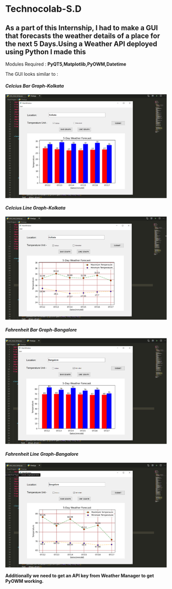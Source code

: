# Technocolab-S.D
## As a part of this Internship, I had to make a GUI that forecasts the weather details of a place for the next 5 Days.Using a Weather API deployed using Python I made this
Modules Required : **PyQT5,Matplotlib,PyOWM,Datetime**

The GUI looks similar to :

#### *Celcius Bar Graph-Kolkata*
![Celcius Bar Graph-Kolkata](https://github.com/sd2001/Technocolab-S.D/blob/master/tc1.png)
#### *Celcius Line Graph-Kolkata*
![Celcius Line Graph-Kolkata](https://github.com/sd2001/Technocolab-S.D/blob/master/tc2.png)
#### *Fahrenheit Bar Graph-Bangalore*
![Fahrenheit Bar Graph-Bangalore](https://github.com/sd2001/Technocolab-S.D/blob/master/tc3.png)
#### *Fahrenheit Line Graph-Bangalore*
![Fahrenheit Line Graph-Bangalore](https://github.com/sd2001/Technocolab-S.D/blob/master/tc_4.png)


**Additionally we need to get an API key from Weather Manager to get PyOWM working.**
